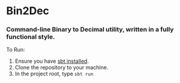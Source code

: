 # Bin2Dec
### Command-line Binary to Decimal utility, written in a fully functional style.

To Run:
1. Ensure you have [sbt installed](https://www.scala-sbt.org/download.html).
2. Clone the repository to your machine.
3. In the project root, type `sbt run`